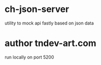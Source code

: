 # ch-json-server

utility to mock api fastly based on json data

# author tndev-art.com

run locally on port 5200
